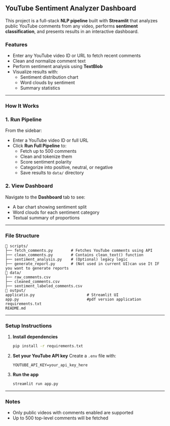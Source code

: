 ## YouTube Sentiment Analyzer Dashboard

This project is a full-stack **NLP pipeline** built with **Streamlit** that analyzes public YouTube comments from any video, performs **sentiment classification**, and presents results in an interactive dashboard.

###  Features

- Enter any YouTube video ID or URL to fetch recent comments
- Clean and normalize comment text
- Perform sentiment analysis using **TextBlob**
- Visualize results with:
    - Sentiment distribution chart
    - Word clouds by sentiment
    - Summary statistics

---

###  How It Works

### 1. Run Pipeline

From the sidebar:

- Enter a YouTube video ID or full URL
- Click **Run Full Pipeline** to:
    - Fetch up to 500 comments
    - Clean and tokenize them
    - Score sentiment polarity
    - Categorize into positive, neutral, or negative
    - Save results to `data/` directory

### 2. View Dashboard

Navigate to the **Dashboard** tab to see:

- A bar chart showing sentiment split
- Word clouds for each sentiment category
- Textual summary of proportions

---

### File Structure

```
📂 scripts/
├── fetch_comments.py        # Fetches YouTube comments using API
├── clean_comments.py        # Contains clean_text() function
├── sentiment_analysis.py    # (Optional) legacy logic
├── generate_report.py       # (Not used in current UI)can use It IF you want to generate reports
📂 data/
├── raw_comments.csv
├── cleaned_comments.csv
├── sentiment_labeled_comments.csv
📂 output/
applicatio.py                       # Streamlit UI
app.py                              #pdf version application
requirements.txt
README.md

```

---

### Setup Instructions

1. **Install dependencies**
    
    ```bash
    pip install -r requirements.txt
    
    ```
    
2. **Set your YouTube API key**
Create a `.env` file with:
    
    ```
    YOUTUBE_API_KEY=your_api_key_here
    
    ```
    
3. **Run the app**
    
    ```bash
    streamlit run app.py
    
    ```
    

---

### Notes

- Only public videos with comments enabled are supported
- Up to 500 top-level comments will be fetched
